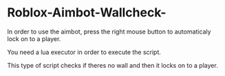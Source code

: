# Roblox-Aimbot-Wallcheck-

In order to use the aimbot, press the right mouse button to automaticaly lock on to a player.

You need a lua executor in order to execute the script.

This type of script checks if theres no wall and then it locks on to a player.
